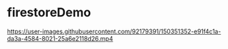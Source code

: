 # firestoreDemo

https://user-images.githubusercontent.com/92179391/150351352-e91f4c1a-da3a-4584-8021-25a6e2118d26.mp4
